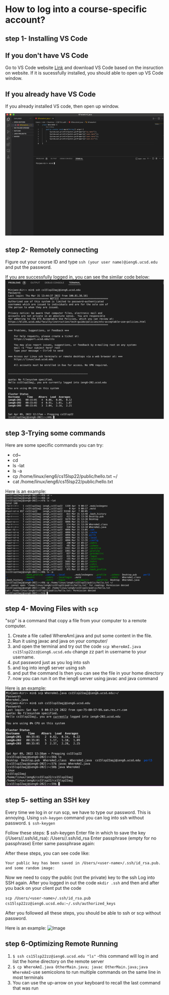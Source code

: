 # How to log into a course-specific account?

## step 1- Installing VS Code

## If you don't have VS Code

Go to VS Code website [Link](https://code.visualstudio.com/, ) and download VS Code based on the insruction on website.
If it is sucessfully installed, you should able to open up VS Code window.

## If you already have VS Code

If you already installed VS code, then open up window. 

![Image](sc1.png)


## step 2- Remotely connecting

Figure out your course ID and type ```ssh (your user name)@ieng6.ucsd.edu``` 
and put the password.

If you are successfully logged in, you can see the similar code below:
![Image](sc2.png)

## step 3-Trying some commands

Here are some specific commands you can try:

* cd~
* cd
* ls -lat
* ls -a
* cp /home/linux/ieng6/cs15lsp22/public/hello.txt ~/
* cat /home/linux/ieng6/cs15lsp22/public/hello.txt

Here is an example:
![Image](sc3.png)

## step 4- Moving Files with ```scp```

"scp" is a command that copy a file from your computer to a remote computer. 

1. Create a file called WhereAmI.java and put some content in the file.
2. Run it using javac and java on your computer/
3. and open the terminal and try out the code ```scp WhereAmI.java cs15lsp22zz@ieng6.ucsd.edu``` change zz part in username to your username.
4. put password just as you log into ssh
5. and log into ieng6 server using ssh
6. and put the command ls then you can see the file in your home directory 
7. now you can run it on the ieng6 server using javac and java command

Here is an example:
![Image](sc4.png)

## step 5- setting an SSH key

Every time we log in or run scp, we have to type our password. This is annoying. Using ```ssh-keygen``` command you can log into ssh without password.
```$ ssh-keygen```

Follow these steps:
  $ ssh-keygen 
  Enter file in which to save the key (/Users/<user-name>/.ssh/id_rsa): /Users/<user-name>/.ssh/id_rsa
  Enter passphrase (empty for no passphrase)
  Enter same passphrase again:
  
  
After these steps, you can see code like:
  ```
  Your public key has been saved in /Users/<user-name>/.ssh/id_rsa.pub.
  and some random image:
  
  ```
  
Now we need to copy the public (not the private) key to the ssh
Log into SSH again.
After you logged in out the code ```mkdir .ssh```
and then <logout>
and after you back on your client put the code 

```scp /Users/<user-name>/.ssh/id_rsa.pub cs15lsp22zz@ieng6.ucsd.edu:~/.ssh/authorized_keys```

After you followed all these steps, you should be able to ssh or scp without password.
  
  
Here is an example:
![Image](sc5.png)
  
## step 6-Optimizing Remote Running
  
1. ```$ ssh cs15lsp22zz@ieng6.ucsd.edu "ls"``` -this command will log in and list the home directory on the remote server
2. ```$ cp WhereAmI.java OtherMain.java; javac OtherMain.java;java WhereAmI```-use semicolons to run multiple commands on the same line in most terminals
3. You can use the up-arrow on your keyboard to recall the last command that was run 
  
  
